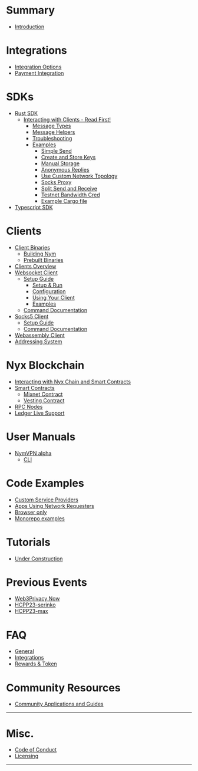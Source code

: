 [//]: # (TODO change the URLs in the top handlebars)
#
# Summary
- [Introduction](introduction.md)

[//]: # (TODO see what you can take from here and put in the intro file )
  [//]: # (# Infrastructure)
  [//]: # ()
  [//]: # (- [What is Nym?]&#40;infrastructure/nym.md&#41;)
  [//]: # (- [Nym vs Other Systems]&#40;infrastructure/nym-vs-others.md&#41;)
  [//]: # (- [Node Types]&#40;infrastructure/node-types.md&#41;)

[//]: # (TODO change this to something like 'where to get started and rewrite')
# Integrations
- [Integration Options](integrations/integration-options.md)
- [Payment Integration](integrations/payment-integration.md)

# SDKs
- [Rust SDK](sdk/rust/rust.md)
  - [Interacting with Clients - Read First!](sdk/rust/readfirst.md)
	- [Message Types](sdk/rust/message-types.md)
	- [Message Helpers](sdk/rust/message-helpers.md)
	- [Troubleshooting](sdk/rust/troubleshooting.md)
	- [Examples](sdk/rust/examples.md)
		- [Simple Send](sdk/rust/examples/simple.md)
		- [Create and Store Keys](sdk/rust/examples/keys.md)
		- [Manual Storage](sdk/rust/examples/storage.md)
		- [Anonymous Replies](sdk/rust/examples/surbs.md)
		- [Use Custom Network Topology](sdk/rust/examples/custom-network.md)
		- [Socks Proxy](sdk/rust/examples/socks.md)
		- [Split Send and Receive](sdk/rust/examples/split-send.md)
		- [Testnet Bandwidth Cred](sdk/rust/examples/credential.md)
		- [Example Cargo file](sdk/rust/examples/cargo.md)
- [Typescript SDK](sdk/typescript.md)

# Clients
- [Client Binaries](clients/client-binaries.md)
  - [Building Nym](clients/building-nym.md)
  - [Prebuilt Binaries](clients/pre-built-binaries.md)
- [Clients Overview](clients/overview.md)
- [Websocket Client](clients/websocket-client.md)
  - [Setup Guide](clients/websocket/guide.md)
      - [Setup & Run](clients/websocket/setup.md)
      - [Configuration](clients/websocket/config.md)
      - [Using Your Client](clients/websocket/usage.md)
      - [Examples](clients/websocket/examples.md)
  - [Command Documentation](clients/websocket/commands.md)
- [Socks5 Client](clients/socks5-client.md)
  - [Setup Guide](clients/socks5/setup.md)
  - [Command Documentation](clients/socks5/commands.md)
- [Webassembly Client](clients/webassembly-client.md)
- [Addressing System](clients/addressing-system.md)

# Nyx Blockchain
- [Interacting with Nyx Chain and Smart Contracts](nyx/interacting-with-chain.md)
- [Smart Contracts](nyx/smart-contracts.md)
    - [Mixnet Contract](nyx/mixnet-contract.md)
    - [Vesting Contract](nyx/vesting-contract.md)
- [RPC Nodes](nyx/rpc-node.md)
- [Ledger Live Support](nyx/ledger-live.md)

# User Manuals
- [NymVPN alpha](nymvpn/intro.md)
    - [CLI](nymvpn/cli.md)

# Code Examples
- [Custom Service Providers](examples/custom-services.md)
- [Apps Using Network Requesters](examples/using-nrs.md)
- [Browser only](examples/browser-only.md)
- [Monorepo examples](examples/monorepo-examples.md)

# Tutorials
- [Under Construction](tutorials/comingsoon.md)

# Previous Events
- [Web3Privacy Now](./events/web3-privacy.md)
- [HCPP23-serinko](./events/hcpp23-serinko.md)
- [HCPP23-max](./events/hcpp23-max.md)

# FAQ
- [General](faq/general-faq.md)
- [Integrations](faq/integrations-faq.md)
- [Rewards & Token](faq/rewards-faq.md)

# Community Resources
- [Community Applications and Guides](community-resources/community-applications-and-guides.md)

---
# Misc.
- [Code of Conduct](coc.md)
- [Licensing](licensing.md)
---
